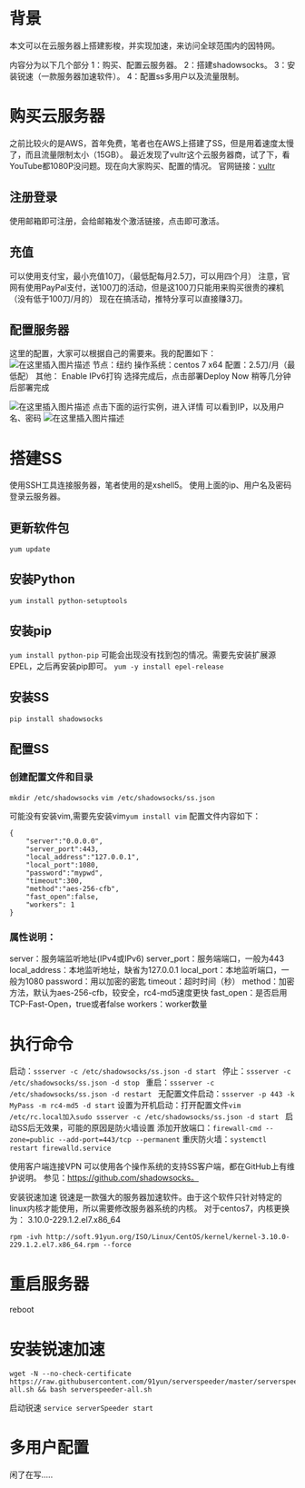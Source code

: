 # 背景
本文可以在云服务器上搭建影梭，并实现加速，来访问全球范围内的因特网。

内容分为以下几个部分 
1：购买、配置云服务器。 
2：搭建shadowsocks。 
3：安装锐速（一款服务器加速软件）。 
4：配置ss多用户以及流量限制。

# 购买云服务器
之前比较火的是AWS，首年免费，笔者也在AWS上搭建了SS，但是用着速度太慢了，而且流量限制太小（15GB）。 
最近发现了vultr这个云服务器商，试了下，看YouTube都1080P没问题。现在向大家购买、配置的情况。 
官网链接：[vultr](https://www.vultr.com/?ref=7369964)

## 注册登录
使用邮箱即可注册，会给邮箱发个激活链接，点击即可激活。

## 充值
可以使用支付宝，最小充值10刀，（最低配每月2.5刀，可以用四个月） 
注意，官网有使用PayPal支付，送100刀的活动，但是这100刀只能用来购买很贵的裸机（没有低于100刀/月的）
现在在搞活动，推特分享可以直接赚3刀。 


## 配置服务器

这里的配置，大家可以根据自己的需要来。我的配置如下：
![在这里插入图片描述](https://img-blog.csdnimg.cn/20181108224458347.png?x-oss-process=image/watermark,type_ZmFuZ3poZW5naGVpdGk,shadow_10,text_aHR0cHM6Ly9ibG9nLmNzZG4ubmV0L01yX1Nlbmc=,size_16,color_FFFFFF,t_70)
节点：纽约 
操作系统：centos 7 x64 
配置：2.5刀/月（最低配） 
其他： Enable IPv6打钩
选择完成后，点击部署Deploy Now 
稍等几分钟后部署完成 

![在这里插入图片描述](https://img-blog.csdnimg.cn/20181108224518634.png?x-oss-process=image/watermark,type_ZmFuZ3poZW5naGVpdGk,shadow_10,text_aHR0cHM6Ly9ibG9nLmNzZG4ubmV0L01yX1Nlbmc=,size_16,color_FFFFFF,t_70)
点击下面的运行实例，进入详情 
可以看到IP，以及用户名、密码 
![在这里插入图片描述](https://img-blog.csdnimg.cn/20181108224535661.png?x-oss-process=image/watermark,type_ZmFuZ3poZW5naGVpdGk,shadow_10,text_aHR0cHM6Ly9ibG9nLmNzZG4ubmV0L01yX1Nlbmc=,size_16,color_FFFFFF,t_70)

# 搭建SS
使用SSH工具连接服务器，笔者使用的是xshell5。 
使用上面的ip、用户名及密码登录云服务器。

## 更新软件包
```yum update```
## 安装Python
```yum install python-setuptools```

## 安装pip
```yum install python-pip```
可能会出现没有找到包的情况。需要先安装扩展源EPEL，之后再安装pip即可。
```yum -y install epel-release```
## 安装SS
```pip install shadowsocks```
## 配置SS
### 创建配置文件和目录
```mkdir /etc/shadowsocks```
```vim /etc/shadowsocks/ss.json```

可能没有安装vim,需要先安装vim```yum install vim```
配置文件内容如下：
```
{
    "server":"0.0.0.0",
    "server_port":443,
    "local_address":"127.0.0.1",
    "local_port":1080,
    "password":"mypwd",
    "timeout":300,
    "method":"aes-256-cfb",
    "fast_open":false,
    "workers": 1
}
```
### 属性说明：

server：服务端监听地址(IPv4或IPv6)
server_port：服务端端口，一般为443
local_address：本地监听地址，缺省为127.0.0.1
local_port：本地监听端口，一般为1080
password：用以加密的密匙
timeout：超时时间（秒）
method：加密方法，默认为aes-256-cfb，较安全，rc4-md5速度更快
fast_open：是否启用TCP-Fast-Open，true或者false
workers：worker数量

# 执行命令
启动：```ssserver -c /etc/shadowsocks/ss.json -d start ```
停止：```ssserver -c /etc/shadowsocks/ss.json -d stop ```
重启：```ssserver -c /etc/shadowsocks/ss.json -d restart ```
无配置文件启动：```ssserver -p 443 -k MyPass -m rc4-md5 -d start```
设置为开机启动：打开配置文件```vim /etc/rc.local加入sudo ssserver -c /etc/shadowsocks/ss.json -d start ```
启动SS后无效果，可能的原因是防火墙设置 
添加开放端口：```firewall-cmd --zone=public --add-port=443/tcp --permanent```
重庆防火墙：```systemctl restart firewalld.service```

使用客户端连接VPN
可以使用各个操作系统的支持SS客户端，都在GitHub上有维护说明。 
参见：https://github.com/shadowsocks。

安装锐速加速
锐速是一款强大的服务器加速软件。由于这个软件只针对特定的linux内核才能使用，所以需要修改服务器系统的内核。 
对于centos7，内核更换为： 3.10.0-229.1.2.el7.x86_64

```
rpm -ivh http://soft.91yun.org/ISO/Linux/CentOS/kernel/kernel-3.10.0-229.1.2.el7.x86_64.rpm --force
```

# 重启服务器

reboot
# 安装锐速加速
```
wget -N --no-check-certificate https://raw.githubusercontent.com/91yun/serverspeeder/master/serverspeeder-all.sh && bash serverspeeder-all.sh
```

启动锐速
```service serverSpeeder start```

# 多用户配置
闲了在写…..
